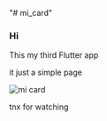 "# mi_card" 

<h3>Hi</h3>

This my third  Flutter app

it just a simple page 

![mi card](https://user-images.githubusercontent.com/35490681/67620082-4ce24b80-f803-11e9-8a86-451c6bd8813a.png)




tnx for watching
